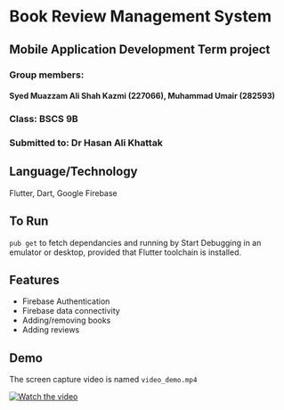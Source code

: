 # Book Review Management System

## Mobile Application Development Term project
### Group members: 
  #### Syed Muazzam Ali Shah Kazmi (227066), Muhammad Umair (282593)
### Class:  BSCS 9B
### Submitted to:  Dr Hasan Ali Khattak

## Language/Technology
Flutter, Dart, Google Firebase

## To Run
`pub get` to fetch dependancies and running by Start Debugging in an emulator or desktop, provided that Flutter toolchain is installed.

## Features
- Firebase Authentication
- Firebase data connectivity
- Adding/removing books
- Adding reviews

## Demo

The screen capture video is named `video_demo.mp4`

[![Watch the video]()](./video_demo.mp4)
